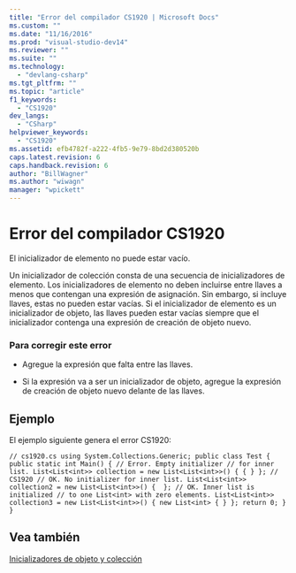 ```yaml
---
title: "Error del compilador CS1920 | Microsoft Docs"
ms.custom: ""
ms.date: "11/16/2016"
ms.prod: "visual-studio-dev14"
ms.reviewer: ""
ms.suite: ""
ms.technology: 
  - "devlang-csharp"
ms.tgt_pltfrm: ""
ms.topic: "article"
f1_keywords: 
  - "CS1920"
dev_langs: 
  - "CSharp"
helpviewer_keywords: 
  - "CS1920"
ms.assetid: efb4782f-a222-4fb5-9e79-8bd2d380520b
caps.latest.revision: 6
caps.handback.revision: 6
author: "BillWagner"
ms.author: "wiwagn"
manager: "wpickett"
---
```

# Error del compilador CS1920
El inicializador de elemento no puede estar vacío.  
  
 Un inicializador de colección consta de una secuencia de inicializadores de elemento. Los inicializadores de elemento no deben incluirse entre llaves a menos que contengan una expresión de asignación. Sin embargo, si incluye llaves, estas no pueden estar vacías. Si el inicializador de elemento es un inicializador de objeto, las llaves pueden estar vacías siempre que el inicializador contenga una expresión de creación de objeto nuevo.  
  
### Para corregir este error  
  
-   Agregue la expresión que falta entre las llaves.  
  
-   Si la expresión va a ser un inicializador de objeto, agregue la expresión de creación de objeto nuevo delante de las llaves.  
  
## Ejemplo  
 El ejemplo siguiente genera el error CS1920:  
  
```  
// cs1920.cs using System.Collections.Generic; public class Test { public static int Main() { // Error. Empty initializer // for inner list. List<List<int>> collection = new List<List<int>>() { { } }; // CS1920 // OK. No initializer for inner list. List<List<int>> collection2 = new List<List<int>>() {  }; // OK. Inner list is initialized // to one List<int> with zero elements. List<List<int>> collection3 = new List<List<int>>() { new List<int> { } }; return 0; } }  
```  
  
## Vea también  
 [Inicializadores de objeto y colección](/dotnet/csharp/programming-guide/classes-and-structs/object-and-collection-initializers)